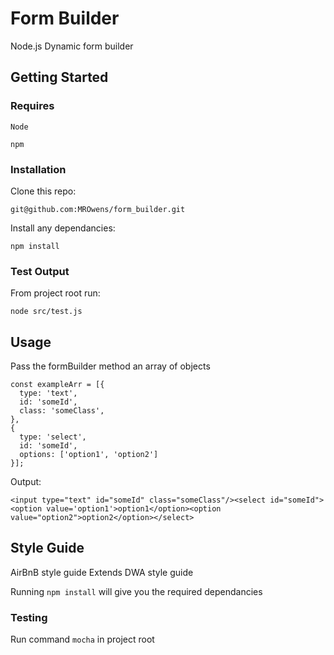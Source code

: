 # Form Builder

Node.js Dynamic form builder

## Getting Started

### Requires
```
Node
```
```
npm
```

### Installation
Clone this repo:
```
git@github.com:MROwens/form_builder.git
```
Install any dependancies:
```
npm install
```

### Test Output
From project root run:
```
node src/test.js
```


## Usage

Pass the formBuilder method an array of objects
```
const exampleArr = [{
  type: 'text',
  id: 'someId',
  class: 'someClass',
},
{
  type: 'select',
  id: 'someId',
  options: ['option1', 'option2']
}];
```
Output:
```
<input type="text" id="someId" class="someClass"/><select id="someId"><option value='option1'>option1</option><option value="option2">option2</option></select>
```

## Style Guide
AirBnB style guide
Extends DWA style guide

Running ```npm install``` will give you the required dependancies

### Testing

Run command ```mocha``` in project root
